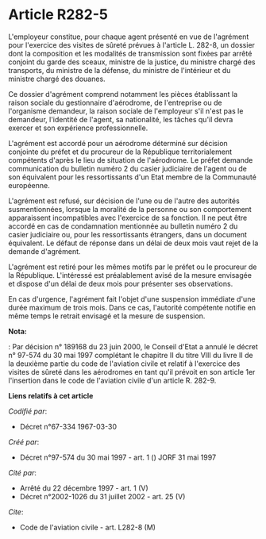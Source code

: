 # Article R282-5

L'employeur constitue, pour chaque agent présenté en vue de l'agrément pour l'exercice des visites de sûreté prévues à
l'article L. 282-8, un dossier dont la composition et les modalités de transmission sont fixées par arrêté conjoint du garde
des sceaux, ministre de la justice, du ministre chargé des transports, du ministre de la défense, du ministre de l'intérieur
et du ministre chargé des douanes.

Ce dossier d'agrément comprend notamment les pièces établissant la raison sociale du gestionnaire d'aérodrome, de
l'entreprise ou de l'organisme demandeur, la raison sociale de l'employeur s'il n'est pas le demandeur, l'identité de
l'agent, sa nationalité, les tâches qu'il devra exercer et son expérience professionnelle.

L'agrément est accordé pour un aérodrome déterminé sur décision conjointe du préfet et du procureur de la République
territorialement compétents d'après le lieu de situation de l'aérodrome. Le préfet demande communication du bulletin numéro 2
du casier judiciaire de l'agent ou de son équivalent pour les ressortissants d'un Etat membre de la Communauté européenne.

L'agrément est refusé, sur décision de l'une ou de l'autre des autorités susmentionnées, lorsque la moralité de la personne
ou son comportement apparaissent incompatibles avec l'exercice de sa fonction. Il ne peut être accordé en cas de condamnation
mentionnée au bulletin numéro 2 du casier judiciaire ou, pour les ressortissants étrangers, dans un document équivalent. Le
défaut de réponse dans un délai de deux mois vaut rejet de la demande d'agrément.

L'agrément est retiré pour les mêmes motifs par le préfet ou le procureur de la République. L'intéressé est préalablement
avisé de la mesure envisagée et dispose d'un délai de deux mois pour présenter ses observations.

En cas d'urgence, l'agrément fait l'objet d'une suspension immédiate d'une durée maximum de trois mois. Dans ce cas,
l'autorité compétente notifie en même temps le retrait envisagé et la mesure de suspension.

**Nota:**

: Par décision n° 189168 du 23 juin 2000, le Conseil d'Etat a annulé le décret n° 97-574 du 30 mai 1997 complétant le
chapitre II du titre VIII du livre II de la deuxième partie du code de l'aviation civile et relatif à l'exercice des visites
de sûreté dans les aérodromes en tant qu'il prévoit en son article 1er l'insertion dans le code de l'aviation civile d'un
article R. 282-9.

**Liens relatifs à cet article**

_Codifié par_:

  - Décret n°67-334 1967-03-30

_Créé par_:

  - Décret n°97-574 du 30 mai 1997 - art. 1 () JORF 31 mai 1997

_Cité par_:

  - Arrêté du 22 décembre 1997 - art. 1 (V)
  - Décret n°2002-1026 du 31 juillet 2002 - art. 25 (V)

_Cite_:

  - Code de l'aviation civile - art. L282-8 (M)
